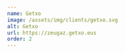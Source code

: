 ```yaml
---
name: Getxo
image: /assets/img/clients/getxo.svg
alt: Getxo
url: https://zeugaz.getxo.eus
order: 2
---
```

